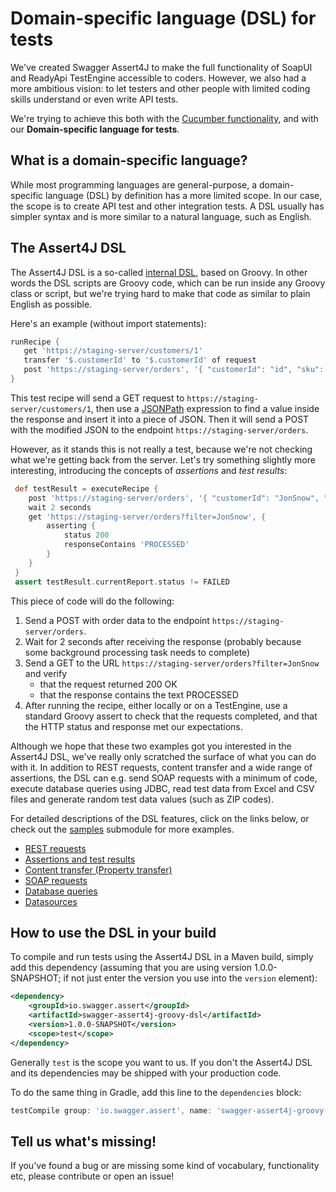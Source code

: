 # Domain-specific language (DSL) for tests

We've created Swagger Assert4J to make the full functionality of SoapUI and ReadyApi 
TestEngine accessible to coders. However, we also had a more ambitious vision: to let testers and 
other people with limited coding skills understand or even write API tests.

We're trying to achieve this both with the [Cucumber functionality](../cucumber/README.md), and with our **Domain-specific language for tests**.

## What is a domain-specific language?

While most programming languages are general-purpose, a domain-specific language (DSL) by definition has a more limited scope. 
In our case, the scope is to create API test and other integration tests. A DSL usually
has simpler syntax and is more similar to a natural language, such as English.

## The Assert4J DSL

The Assert4J DSL is a so-called [internal DSL](https://martinfowler.com/bliki/InternalDslStyle.html), based on Groovy. 
In other words the DSL scripts are Groovy code, which can be run inside any Groovy class or script, but we're trying hard 
to make that code as similar to plain English as possible.

Here's an example (without import statements):
 
 ```groovy
 runRecipe {
    get 'https://staging-server/customers/1'
    transfer '$.customerId' to '$.customerId' of request
    post 'https://staging-server/orders', '{ "customerId": "id", "sku": "ABC-123", "quantity": "1"}'
 }
 ```
 
This test recipe will send a GET request to ```https://staging-server/customers/1```, then use a [JSONPath](http://goessner.net/articles/JsonPath/)
expression to find a value inside the response and insert it into a piece of JSON. Then it will send a POST with the modified JSON to the 
endpoint ```https://staging-server/orders```.

However, as it stands this is not really a test, because we're not checking what we're getting back from the server. Let's try
something slightly more interesting, introducing the concepts of *assertions* and *test results*:

```groovy
 def testResult = executeRecipe {
    post 'https://staging-server/orders', '{ "customerId": "JonSnow", "sku": "ABC-123", "quantity": "1"}'
    wait 2 seconds
    get 'https://staging-server/orders?filter=JonSnow', {
        asserting {
            status 200
            responseContains 'PROCESSED'
        }
    }
 }
 assert testResult.currentReport.status != FAILED
 ```
 
 This piece of code will do the following:
 1. Send a POST with order data to the endpoint ```https://staging-server/orders```.
 2. Wait for 2 seconds after receiving the response (probably because some background processing task needs to complete)
 3. Send a GET to the URL ```https://staging-server/orders?filter=JonSnow``` and verify
    + that the request returned 200 OK
    + that the response contains the text PROCESSED
 4. After running the recipe, either locally or on a TestEngine, use a standard Groovy assert to check that the requests completed, 
 and that the HTTP status and response met our expectations. 
 
Although we hope that these two examples got you interested in the Assert4J DSL, we've really only
scratched the surface of what you can do with it. In addition to REST requests, content transfer and a wide range of assertions,
the DSL can e.g. send SOAP requests with a minimum of code, execute database queries using JDBC, read test data from
Excel and CSV files and generate random test data values (such as ZIP codes).

For detailed descriptions of the DSL features, click on the links below, or check out the [samples](../samples) submodule for more examples.

* [REST requests](Rest-Request.md)
* [Assertions and test results](Assertions.md)
* [Content transfer (Property transfer)](Property-Transfer.md)
* [SOAP requests](Soap-Request.md) 
* [Database queries](Jdbc-Request.md)
* [Datasources](Datasources.md)

## How to use the DSL in your build

To compile and run tests using the Assert4J DSL in a Maven build, simply add this dependency (assuming that you are using
version 1.0.0-SNAPSHOT; if not just enter the version you use into the ```version``` element):

```xml
<dependency>
    <groupId>io.swagger.assert</groupId>
    <artifactId>swagger-assert4j-groovy-dsl</artifactId>
    <version>1.0.0-SNAPSHOT</version>
    <scope>test</scope>
</dependency>
 ```

Generally ```test``` is the scope you want to us. If you don't the Assert4J DSL and its dependencies may be shipped with
your production code.

To do the same thing in Gradle, add this line to the ```dependencies``` block:

```groovy
testCompile group: 'io.swagger.assert', name: 'swagger-assert4j-groovy-dsl', version: '1.0.0-SNAPSHOT', ext: 'jar'
```

## Tell us what's missing!

If you've found a bug or are missing some kind of vocabulary, functionality etc, please contribute or 
open an issue!
